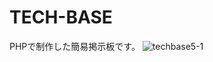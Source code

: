 # TECH-BASE
PHPで制作した簡易掲示板です。
![techbase5-1](https://user-images.githubusercontent.com/103774029/185733688-5f0e492c-61ca-4901-a717-e1f2d7853452.png)
